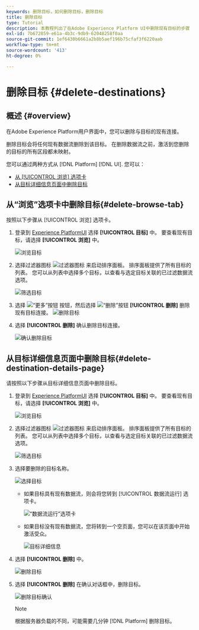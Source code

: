 ```yaml
---
keywords: 删除目标，如何删除目标，删除目标
title: 删除目标
type: Tutorial
description: 本教程列出了在Adobe Experience Platform UI中删除现有目标的步骤
exl-id: 7b672859-e61a-4b3c-9db9-62048258f0aa
source-git-commit: 1ef6430b6661a2b8b5aef196b75cfaf3f6220aab
workflow-type: tm+mt
source-wordcount: '413'
ht-degree: 0%

---
```


# 删除目标 {#delete-destinations}

## 概述 {#overview}

在Adobe Experience Platform用户界面中，您可以删除与目标的现有连接。

删除目标会将任何现有数据流删除到该目标。 在删除数据流之前，激活到您删除的目标的所有区段都未映射。

您可以通过两种方式从 [!DNL Platform] [!DNL UI]. 您可以：

* [从 [!UICONTROL 浏览] 选项卡](#delete-browse-tab)
* [从目标详细信息页面中删除目标](#delete-destination-details-page)

## 从“浏览”选项卡中删除目标{#delete-browse-tab}

按照以下步骤从 [!UICONTROL 浏览] 选项卡。

1. 登录到 [Experience PlatformUI](https://platform.adobe.com/) 选择 **[!UICONTROL 目标]** 中。 要查看现有目标，请选择 **[!UICONTROL 浏览]** 中。

   ![浏览目标](../assets/ui/delete-destinations/browse-destinations.png)

2. 选择过滤器图标 ![过滤器图标](../assets/ui/delete-destinations/filter.png) 来启动排序面板。 排序面板提供了所有目标的列表。 您可以从列表中选择多个目标，以查看与选定目标关联的已过滤数据流选项。

   ![筛选目标](../assets/ui/delete-destinations/filter-destinations.png)

3. 选择 ![“更多”按钮](../assets/ui/delete-destinations/more-icon.png) 按钮，然后选择 ![“删除”按钮](../assets/ui/delete-destinations/delete-icon.png) **[!UICONTROL 删除]** 删除现有目标连接。
   ![删除目标](../assets/ui/delete-destinations/delete-destinations.png)

4. 选择 **[!UICONTROL 删除]** 确认删除目标连接。

   ![确认删除目标](../assets/ui/delete-destinations/delete-destinations-confirm.png)

## 从目标详细信息页面中删除目标{#delete-destination-details-page}

请按照以下步骤从目标详细信息页面中删除目标。

1. 登录到 [Experience PlatformUI](https://platform.adobe.com/) 选择 **[!UICONTROL 目标]** 中。 要查看现有目标，请选择 **[!UICONTROL 浏览]** 中。

   ![浏览目标](../assets/ui/delete-destinations/browse-destinations.png)

2. 选择过滤器图标 ![过滤器图标](../assets/ui/delete-destinations/filter.png) 来启动排序面板。 排序面板提供了所有目标的列表。 您可以从列表中选择多个目标，以查看与选定目标关联的已过滤数据流选项。

   ![筛选目标](../assets/ui/delete-destinations/filter-destinations.png)

3. 选择要删除的目标名称。

   ![选择目标](../assets/ui/delete-destinations/delete-destination-select.png)

   * 如果目标具有现有数据流，则会将您转到 [!UICONTROL 数据流运行] 选项卡。

      ![“数据流运行”选项卡](../assets/ui/delete-destinations/destination-details-dataflows.png)

   * 如果目标没有现有数据流，您将转到一个空页面，您可以在该页面中开始激活受众。

      ![目标详细信息](../assets/ui/delete-destinations/destination-details-empty.png)

4. 选择 **[!UICONTROL 删除]** 中。

   ![删除目标](../assets/ui/delete-destinations/delete-destinations-button.png)

5. 选择 **[!UICONTROL 删除]** 在确认对话框中，删除目标。

   ![删除目标确认](..//assets/ui/delete-destinations/delete-destinations-delete.png)

   >[!NOTE]
   >
   >根据服务器负载的不同，可能需要几分钟 [!DNL Platform] 删除目标。

